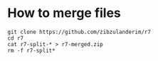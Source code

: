 # How to merge files

```
git clone https://github.com/zibzulanderim/r7
cd r7
cat r7-split-* > r7-merged.zip
rm -f r7-split*
```

